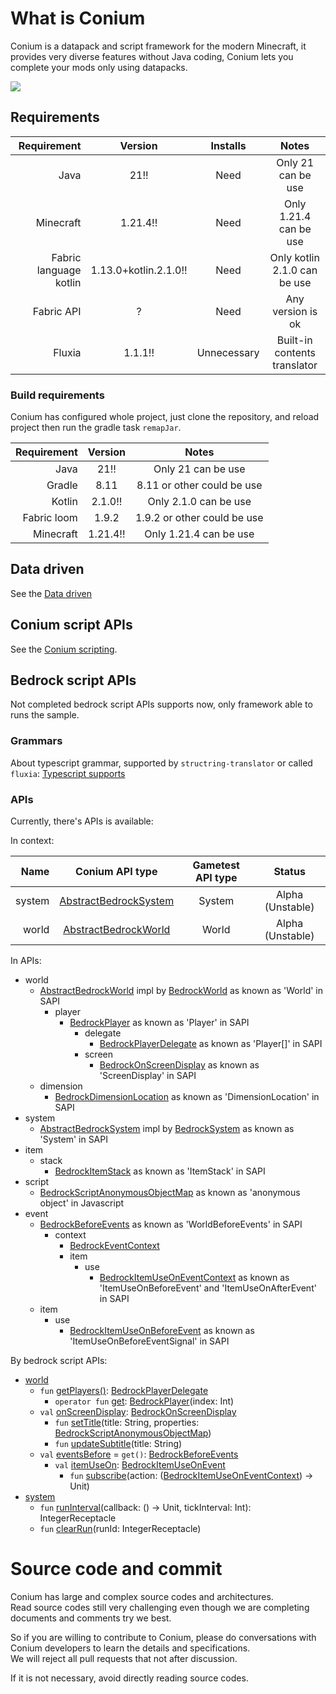 # What is Conium

Conium is a datapack and script framework for the modern Minecraft, it provides very diverse features without Java coding, Conium lets you complete your mods only using datapacks.

![](https://count.getloli.com/@@cao-awa.conium?name=%40cao-awa.conium&theme=rule34&padding=7&offset=0&align=top&scale=1&pixelated=1&darkmode=auto)

## Requirements

|            Requirement |        Version        |  Installs   |            Notes             |
|-----------------------:|:---------------------:|:-----------:|:----------------------------:|
|                   Java |         21!!          |    Need     |      Only 21 can be use      |
|              Minecraft |       1.21.4!!        |    Need     |    Only 1.21.4 can be use    |
| Fabric language kotlin | 1.13.0+kotlin.2.1.0!! |    Need     | Only kotlin 2.1.0 can be use |
|             Fabric API |           ?           |    Need     |      Any version is ok       |
|                 Fluxia |        1.1.1!!        | Unnecessary | Built-in contents translator |

### Build requirements

Conium has configured whole project, just clone the repository, and reload project then run the gradle task ```remapJar```.

| Requirement | Version  |            Notes            |
|------------:|:--------:|:---------------------------:|
|        Java |   21!!   |     Only 21 can be use      |
|      Gradle |   8.11   | 8.11 or other could be use  |
|      Kotlin | 2.1.0!!  |    Only 2.1.0 can be use    |
| Fabric loom |  1.9.2   | 1.9.2 or other could be use |
|   Minecraft | 1.21.4!! |   Only 1.21.4 can be use    |

## Data driven

See the [Data driven](./document/data-driven/README.md)

## Conium script APIs

See the [Conium scripting](./document/script/kotlin/README.md).

## Bedrock script APIs

Not completed bedrock script APIs supports now, only framework able to runs the sample.

### Grammars

About typescript grammar, supported by ```structring-translator``` or called ```fluxia```: [Typescript supports](https://github.com/cao-awa/structring-translator/tree/main/doc/typescript)

### APIs

Currently, there's APIs is available:

In context:

|   Name |                                                  Conium API type                                                  | Gametest API type |      Status      |
|-------:|:-----------------------------------------------------------------------------------------------------------------:|:-----------------:|:----------------:|
| system | [AbstractBedrockSystem](./common/src/main/java/com/github/cao/awa/conium/bedrock/system/AbstractBedrockSystem.kt) |      System       | Alpha (Unstable) |
|  world |  [AbstractBedrockWorld](./common/src/main/java/com/github/cao/awa/conium/bedrock/world/AbstractBedrockWorld.kt)   |       World       | Alpha (Unstable) |

In APIs:

+ world
    + [AbstractBedrockWorld](./common/src/main/java/com/github/cao/awa/conium/bedrock/world/AbstractBedrockWorld.kt) impl by [BedrockWorld](./common/src/main/java/com/github/cao/awa/conium/bedrock/world/BedrockWorld.kt) as known as 'World' in SAPI
        + player
            + [BedrockPlayer](./common/src/main/java/com/github/cao/awa/conium/bedrock/world/player/BedrockPlayer.kt) as known as 'Player' in SAPI
                + delegate
                    + [BedrockPlayerDelegate](./common/src/main/java/com/github/cao/awa/conium/bedrock/world/player/delegate/BedrockPlayerDelegate.kt) as known as 'Player[]' in SAPI
                + screen
                    + [BedrockOnScreenDisplay](./common/src/main/java/com/github/cao/awa/conium/bedrock/world/player/screen/BedrockOnScreenDisplay.kt) as known as 'ScreenDisplay' in SAPI
    + dimension
        + [BedrockDimensionLocation](./common/src/main/java/com/github/cao/awa/conium/bedrock/world/dimension/BedrockDimensionLocation.kt) as known as 'DimensionLocation' in SAPI
+ system
    + [AbstractBedrockSystem](./common/src/main/java/com/github/cao/awa/conium/bedrock/system/AbstractBedrockSystem.kt) impl by [BedrockSystem](./common/src/main/java/com/github/cao/awa/conium/bedrock/system/BedrockSystem.kt) as known as 'System' in SAPI
+ item
    + stack
        + [BedrockItemStack](./common/src/main/java/com/github/cao/awa/conium/bedrock/item/stack/BedrockItemStack.kt) as known as 'ItemStack' in SAPI
+ script
    + [BedrockScriptAnonymousObjectMap](./common/src/main/java/com/github/cao/awa/conium/bedrock/item/stack/BedrockItemStack.kt) as known as 'anonymous object' in Javascript
+ event
    + [BedrockBeforeEvents](./common/src/main/java/com/github/cao/awa/conium/bedrock/event/BedrockBeforeEvents.kt) as known as 'WorldBeforeEvents' in SAPI
        + context
            + [BedrockEventContext](./common/src/main/java/com/github/cao/awa/conium/bedrock/event/context/BedrockEventContext.kt)
            + item
                + use
                    + [BedrockItemUseOnEventContext](./common/src/main/java/com/github/cao/awa/conium/bedrock/event/context/item/use/BedrockItemUseOnEventContext.kt) as known as 'ItemUseOnBeforeEvent' and 'ItemUseOnAfterEvent' in SAPI
    + item
        + use
            + [BedrockItemUseOnBeforeEvent](./common/src/main/java/com/github/cao/awa/conium/bedrock/event/item/use/BedrockItemUseOnBeforeEvent.kt) as known as 'ItemUseOnBeforeEventSignal' in SAPI

By bedrock script APIs:

+ [world](./common/src/main/java/com/github/cao/awa/conium/bedrock/world/AbstractBedrockWorld.kt)
    + ```fun``` [getPlayers()](./common/src/main/java/com/github/cao/awa/conium/bedrock/world/AbstractBedrockWorld.kt): [BedrockPlayerDelegate](./common/src/main/java/com/github/cao/awa/conium/bedrock/world/player/delegate/BedrockPlayerDelegate.kt)
        + ```operator fun``` [get](./common/src/main/java/com/github/cao/awa/conium/bedrock/world/player/delegate/BedrockPlayerDelegate.kt): [BedrockPlayer](./common/src/main/java/com/github/cao/awa/conium/bedrock/world/player/BedrockPlayer.kt)(index: Int)
    + ```val``` [onScreenDisplay](./common/src/main/java/com/github/cao/awa/conium/bedrock/world/player/delegate/BedrockPlayerDelegate.kt): [BedrockOnScreenDisplay](./common/src/main/java/com/github/cao/awa/conium/bedrock/world/player/screen/BedrockOnScreenDisplay.kt)
        + ```fun``` [setTitle](./common/src/main/java/com/github/cao/awa/conium/bedrock/world/player/screen/BedrockOnScreenDisplay.kt)(title: String, properties: [BedrockScriptAnonymousObjectMap](./common/src/main/java/com/github/cao/awa/conium/bedrock/script/BedrockScriptAnonymousObjectMap.kt))
        + ```fun``` [updateSubtitle](./common/src/main/java/com/github/cao/awa/conium/bedrock/world/player/screen/BedrockOnScreenDisplay.kt)(title: String)
    + ```val``` [eventsBefore](./common/src/main/java/com/github/cao/awa/conium/bedrock/world/AbstractBedrockWorld.kt) = ```get()```: [BedrockBeforeEvents](./common/src/main/java/com/github/cao/awa/conium/bedrock/event/BedrockBeforeEvents.kt)
        + ```val``` [itemUseOn](./common/src/main/java/com/github/cao/awa/conium/bedrock/event/BedrockBeforeEvents.kt): [BedrockItemUseOnEvent](./common/src/main/java/com/github/cao/awa/conium/bedrock/event/item/use/BedrockItemUseOnBeforeEvent.kt)
            + ```fun``` [subscribe](./common/src/main/java/com/github/cao/awa/conium/bedrock/event/item/use/BedrockItemUseOnBeforeEvent.kt)(action: ([BedrockItemUseOnEventContext](./common/src/main/java/com/github/cao/awa/conium/bedrock/event/context/item/use/BedrockItemUseOnEventContext.kt)) ->
              Unit)
+ [system](./common/src/main/java/com/github/cao/awa/conium/bedrock/system/AbstractBedrockSystem.kt)
    + ```fun``` [runInterval](./common/src/main/java/com/github/cao/awa/conium/bedrock/system/AbstractBedrockSystem.kt)(callback: () -> Unit, tickInterval: Int): IntegerReceptacle
    + ```fun``` [clearRun](./common/src/main/java/com/github/cao/awa/conium/bedrock/system/AbstractBedrockSystem.kt)(runId: IntegerReceptacle)

# Source code and commit

Conium has large and complex source codes and architectures.\
Read source codes still very challenging even though we are completing documents and comments try we best.

So if you are willing to contribute to Conium, please do conversations with Conium developers to learn the details and specifications.\
We will reject all pull requests that not after discussion.

If it is not necessary, avoid directly reading source codes.